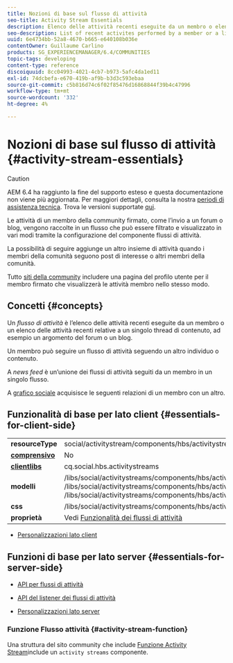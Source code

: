 ```yaml
---
title: Nozioni di base sul flusso di attività
seo-title: Activity Stream Essentials
description: Elenco delle attività recenti eseguite da un membro o elenco delle attività recenti su un singolo thread di contenuto
seo-description: List of recent activites performed by a member or a list of recent activities on a single thread of content
uuid: 6e4734bb-52a8-4670-b665-e640108b036e
contentOwner: Guillaume Carlino
products: SG_EXPERIENCEMANAGER/6.4/COMMUNITIES
topic-tags: developing
content-type: reference
discoiquuid: 8cc04993-4021-4cb7-b973-5afc4da1ed11
exl-id: 74dcbefa-e670-419b-af9b-b3d3c593ebaa
source-git-commit: c5b816d74c6f02f85476d16868844f39b4c47996
workflow-type: tm+mt
source-wordcount: '332'
ht-degree: 4%

---
```


# Nozioni di base sul flusso di attività {#activity-stream-essentials}

>[!CAUTION]
>
>AEM 6.4 ha raggiunto la fine del supporto esteso e questa documentazione non viene più aggiornata. Per maggiori dettagli, consulta la nostra [periodi di assistenza tecnica](https://helpx.adobe.com/it/support/programs/eol-matrix.html). Trova le versioni supportate [qui](https://experienceleague.adobe.com/docs/).

Le attività di un membro della community firmato, come l’invio a un forum o blog, vengono raccolte in un flusso che può essere filtrato e visualizzato in vari modi tramite la configurazione del componente flussi di attività.

La possibilità di seguire aggiunge un altro insieme di attività quando i membri della comunità seguono post di interesse o altri membri della comunità.

Tutto [siti della community](overview.md#communitiessites) includere una pagina del profilo utente per il membro firmato che visualizzerà le attività membro nello stesso modo.

## Concetti {#concepts}

Un *flusso di attività* è l’elenco delle attività recenti eseguite da un membro o un elenco delle attività recenti relative a un singolo thread di contenuto, ad esempio un argomento del forum o un blog.

Un membro può seguire un flusso di attività seguendo un altro individuo o contenuto.

A *news feed* è un’unione dei flussi di attività seguiti da un membro in un singolo flusso.

A [grafico sociale](essentials-socialgraph.md) acquisisce le seguenti relazioni di un membro con un altro.

## Funzionalità di base per lato client {#essentials-for-client-side}

<table> 
 <tbody>
  <tr>
   <td> <strong>resourceType</strong></td> 
   <td>social/activitystream/components/hbs/activitystream</td> 
  </tr>
  <tr>
   <td> <a href="scf.md#add-or-include-a-communities-component"><strong>comprensivo</strong></a></td> 
   <td>No</td> 
  </tr>
  <tr>
   <td> <a href="clientlibs.md"><strong>clientlibs</strong></a></td> 
   <td>cq.social.hbs.activitystreams</td> 
  </tr>
  <tr>
   <td> <strong>modelli</strong></td> 
   <td> /libs/social/activitystreams/components/hbs/activitystreams/activitystreams.hbs<br /> /libs/social/activitystreams/components/hbs/activitystreams/activity/activity-title.hbs<br /> /libs/social/activitystreams/components/hbs/activitystreams/activity/activity.hbs</td> 
  </tr>
  <tr>
   <td> <strong>css</strong></td> 
   <td> /libs/social/activitystreams/components/hbs/activitystreams/clientlibs/activitystreams.css</td> 
  </tr>
  <tr>
   <td><strong> proprietà</strong></td> 
   <td>Vedi <a href="activities.md">Funzionalità dei flussi di attività</a></td> 
  </tr>
 </tbody>
</table>

* [Personalizzazioni lato client](client-customize.md)

## Funzioni di base per lato server {#essentials-for-server-side}

* [API per flussi di attività](https://helpx.adobe.com/experience-manager/6-4/sites/developing/using/reference-materials/javadoc/com/adobe/cq/social/activitystreams/api/package-frame.html)

* [API del listener dei flussi di attività](https://helpx.adobe.com/experience-manager/6-4/sites/developing/using/reference-materials/javadoc/com/adobe/cq/social/activitystreams/listener/api/package-frame.html)

* [Personalizzazioni lato server](server-customize.md)

### Funzione Flusso attività {#activity-stream-function}

Una struttura del sito community che include [Funzione Activity Stream](functions.md#activity-stream-function)include un `activity streams` componente.
